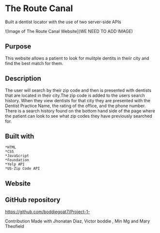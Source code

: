 # The Route Canal
Built a dentist locator with the use of two server-side APIs  

![Image of The Route Canal Website](WE NEED TO ADD IMAGE)

## Purpose 
This website allows a patient to look for mulitple dentits in theiir city and find the best match for them.
## Description
The user will search by their zip code and then is presented with dentists that are located in their city.The zip code is added to the users search history. When they view dentists for that city they are presented with the Dentist Practice Name, the rating of the office, and the phone number.  There is a search history found on the bottom hand side of the page where the patient can look to see what zip codes they have previously searched for.

## Built with 
    *HTML 
    *CSS 
    *JavaScript
    *Foundation 
    *Yelp API
    *US-Zip Code API


## Website

 

## GitHub repository
https://github.com/boddiegoat7/Project-1-


Contribution
Made with Jhonatan Diaz, Victor boddie , Min Mg and Mary Theofield 
